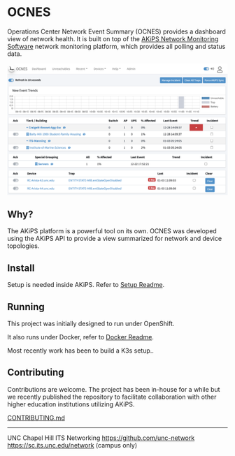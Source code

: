# OCNES

Operations Center Network Event Summary (OCNES) provides a dashboard view of network health. It is built on top of the [AKiPS Network Monitoring Software](http://akips.com) network monitoring platform, which provides all polling and status data.

![Screenshot of OCNES UI](akips/static/akips/img/dashboard.png "OCNES UI")

## Why?

The AKiPS platform is a powerful tool on its own.  OCNES was developed using the AKiPS API to provide a view summarized for network and device topologies.

## Install

Setup is needed inside AKiPS.  Refer to [Setup Readme](akips_setup/README.md).

## Running

This project was initially designed to run under OpenShift.

It also runs under Docker, refer to [Docker Readme](Docker.md).

Most recently work has been to build a K3s setup..

## Contributing

Contributions are welcome.  The project has been in-house for a while but we recently published the repository to facilitate collaboration with other higher education institutions utilizing AKiPS.  

[CONTRIBUTING.md](https://github.com/unc-network/dashboard/blob/develop/CONTRIBUTING.md)

---
UNC Chapel Hill
ITS Networking
https://github.com/unc-network
https://sc.its.unc.edu/network (campus only)
